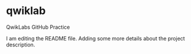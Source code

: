 # qwiklab
QwikLabs GitHub Practice

I am editing the README file. Adding some more details about the project description.
